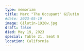 ```yaml
---
type: memoriam
title: Marc "The Occupant" Gilutin
#date: 2023-05-19
image: Gilutin-1920w.jpg
draft: false
died: May 19, 2023
special: Table 21, Seat 8
location: California
---
```


